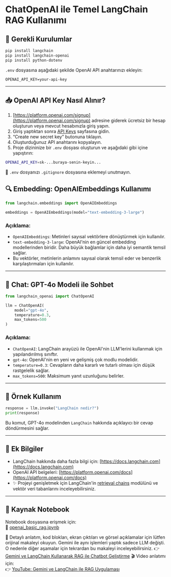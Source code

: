 
# ChatOpenAI ile Temel LangChain RAG Kullanımı


## 🔧 Gerekli Kurulumlar

```bash
pip install langchain
pip install langchain-openai
pip install python-dotenv
```

`.env` dosyasına aşağıdaki şekilde OpenAI API anahtarınızı ekleyin:

```
OPENAI_API_KEY=your-api-key
```

---

## 📥 OpenAI API Key Nasıl Alınır?

1. [https://platform.openai.com/signup](https://platform.openai.com/signup) adresine giderek ücretsiz bir hesap oluşturun veya mevcut hesabınızla giriş yapın.
2. Giriş yaptıktan sonra [API Keys](https://platform.openai.com/account/api-keys) sayfasına gidin.
3. “Create new secret key” butonuna tıklayın.
4. Oluşturduğunuz API anahtarını kopyalayın.
5. Proje dizininize bir `.env` dosyası oluşturun ve aşağıdaki gibi içine yapıştırın:

```bash
OPENAI_API_KEY=sk-...buraya-senin-keyin...
```

📌 `.env` dosyanızı `.gitignore` dosyasına eklemeyi unutmayın.

## 🔍 Embedding: OpenAIEmbeddings Kullanımı

```python
from langchain.embeddings import OpenAIEmbeddings

embeddings = OpenAIEmbeddings(model="text-embedding-3-large")
```

### Açıklama:

- `OpenAIEmbeddings`: Metinleri sayısal vektörlere dönüştürmek için kullanılır.
- `text-embedding-3-large`: OpenAI'nin en güncel embedding modellerinden biridir. Daha büyük bağlamlar için daha iyi semantik temsil sağlar.
- Bu vektörler, metinlerin anlamını sayısal olarak temsil eder ve benzerlik karşılaştırmaları için kullanılır.

---

## 🤖 Chat: GPT-4o Modeli ile Sohbet

```python
from langchain_openai import ChatOpenAI

llm = ChatOpenAI(
    model="gpt-4o",
    temperature=0.3,
    max_tokens=500
)
```

### Açıklama:

- `ChatOpenAI`: LangChain arayüzü ile OpenAI'nin LLM'lerini kullanmak için yapılandırılmış sınıftır.
- `gpt-4o`: OpenAI'nin en yeni ve gelişmiş çok modlu modelidir.
- `temperature=0.3`: Cevapların daha kararlı ve tutarlı olması için düşük rastgelelik sağlar.
- `max_tokens=500`: Maksimum yanıt uzunluğunu belirler.

---

## 📌 Örnek Kullanım

```python
response = llm.invoke("LangChain nedir?")
print(response)
```

Bu komut, GPT-4o modelinden `LangChain` hakkında açıklayıcı bir cevap döndürmesini sağlar.

---

## 📎 Ek Bilgiler

- LangChain hakkında daha fazla bilgi için: [https://docs.langchain.com](https://docs.langchain.com)
- OpenAI API belgeleri: [https://platform.openai.com/docs](https://platform.openai.com/docs)
- ✨ Projeyi genişletmek için LangChain'in [retrieval chains](https://python.langchain.com/docs/modules/chains/popular/retrieval) modülünü ve vektör veri tabanlarını inceleyebilirsiniz.
---

## 🔗 Kaynak Notebook

Notebook dosyasına erişmek için:  
📂 [openai_basic_rag.ipynb](https://github.com/KardelRuveyda/uretken-yapayzeka-chatbot-gelistirme-temelleri/blob/master/examples/02_openai_chatbot/openai_basic_rag.ipynb)

📖 Detaylı anlatım, kod blokları, ekran çıktıları ve görsel açıklamalar için lütfen orijinal makaleyi okuyun. Gemini ile aynı işlemleri yaptık sadece LLM değişti. O nedenle diğer aşamalar için tekrardan bu makaleyi inceleyebilirsiniz.
👉 <a href="https://ruveydakardelcetin.medium.com/gemini-ve-langchain-kullanarak-rag-ile-chatbot-geli%C5%9Ftirme-c6b6b03ad854" target="_blank">Gemini ve LangChain Kullanarak RAG ile Chatbot Geliştirme</a>
🎬 Video anlatımı için:  
👉 <a href="https://www.youtube.com/live/oWlaMUcOWYM?si=N5iuEmLDseY9g_yO" target="_blank">YouTube: Gemini ve LangChain ile RAG Uygulaması</a>



